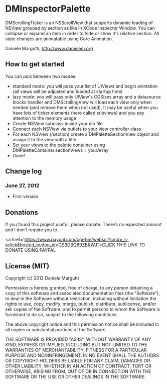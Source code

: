# DMInspectorPalette

DMScrollingTicker is an NSScrollView that supports dynamic loading of NSView grouped by section as like in XCode Inspector Window.
You can collapse or expand an item in order to hide or show it's relative section.
All state changes are animatable using Core Animation.

Daniele Margutti, <http://www.danielem.org>

## How to get started

You can pick between two modes:
* standard mode: you will pass your list of UIViews and begin animation (all views will be adjusted and loaded at startup time)
* lazy mode: you will pass only UIView's CGSizes array and a datasource blocks handler and DMScrollingView will load each view only when needed (and remove them when not used). It may be useful when you have lots of ticker elements (here called subviews) and you pay attention to the memory usage
* Create NSView subclass inside your nib file
* Connect each NSView via outlets to your view controller class 
* For each NSView (/section) create a DMPaletteSectionView object and assign it to the view with a title
* Set your views to the palette container using DMPaletteContainer.sectionViews = yourArray
* Done!

## Change log

### June 27, 2012

* First version

## Donations

If you found this project useful, please donate.
There’s no expected amount and I don’t require you to.

<a href='https://www.paypal.com/cgi-bin/webscr?cmd=_s-xclick&hosted_button_id=GS3DBQ69ZBKWJ">CLICK THIS LINK TO DONATE USING PAYPAL</a>

## License (MIT)

Copyright (c) 2012 Daniele Margutti

Permission is hereby granted, free of charge, to any person
obtaining a copy of this software and associated documentation
files (the "Software"), to deal in the Software without
restriction, including without limitation the rights to use,
copy, modify, merge, publish, distribute, sublicense, and/or sell
copies of the Software, and to permit persons to whom the
Software is furnished to do so, subject to the following
conditions:

The above copyright notice and this permission notice shall be
included in all copies or substantial portions of the Software.

THE SOFTWARE IS PROVIDED "AS IS", WITHOUT WARRANTY OF ANY KIND,
EXPRESS OR IMPLIED, INCLUDING BUT NOT LIMITED TO THE WARRANTIES
OF MERCHANTABILITY, FITNESS FOR A PARTICULAR PURPOSE AND
NONINFRINGEMENT. IN NO EVENT SHALL THE AUTHORS OR COPYRIGHT
HOLDERS BE LIABLE FOR ANY CLAIM, DAMAGES OR OTHER LIABILITY,
WHETHER IN AN ACTION OF CONTRACT, TORT OR OTHERWISE, ARISING
FROM, OUT OF OR IN CONNECTION WITH THE SOFTWARE OR THE USE OR
OTHER DEALINGS IN THE SOFTWARE.
